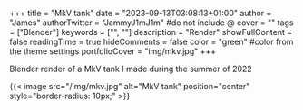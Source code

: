 +++
title = "MkV tank"
date = "2023-09-13T03:08:13+01:00"
author = "James"
authorTwitter = "JammyJ1mJ1m" #do not include @
cover = ""
tags = ["Blender"]
keywords = ["", ""]
description = "Render"
showFullContent = false
readingTime = true
hideComments = false
color = "green" #color from the theme settings
portfolioCover = "img/mkv.jpg"
+++

Blender render of a MkV tank I made during the summer of 2022

{{< image src="/img/mkv.jpg" alt="MkV tank" position="center" style="border-radius: 10px;" >}}